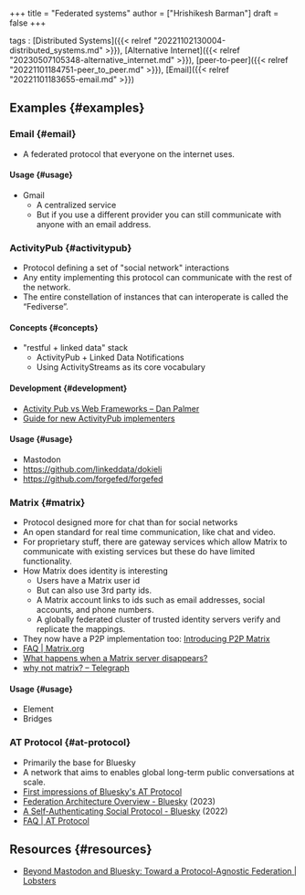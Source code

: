 +++
title = "Federated systems"
author = ["Hrishikesh Barman"]
draft = false
+++

tags
: [Distributed Systems]({{< relref "20221102130004-distributed_systems.md" >}}), [Alternative Internet]({{< relref "20230507105348-alternative_internet.md" >}}), [peer-to-peer]({{< relref "20221101184751-peer_to_peer.md" >}}), [Email]({{< relref "20221101183655-email.md" >}})


## Examples {#examples}


### Email {#email}

-   A federated protocol that everyone on the internet uses.


#### Usage {#usage}

-   Gmail
    -   A centralized service
    -   But if you use a different provider you can still communicate with anyone with an email address.


### ActivityPub {#activitypub}

-   Protocol defining a set of "social network" interactions
-   Any entity implementing this protocol can communicate with the rest of the network.
-   The entire constellation of instances that can interoperate is called the “Fediverse”.


#### Concepts {#concepts}

-   "restful + linked data" stack
    -   ActivityPub + Linked Data Notifications
    -   Using ActivityStreams as its core vocabulary


#### Development {#development}

-   [Activity Pub vs Web Frameworks – Dan Palmer](https://danpalmer.me/2023-01-08-activitypub-vs-web-frameworks/)
-   [Guide for new ActivityPub implementers](https://socialhub.activitypub.rocks/t/guide-for-new-activitypub-implementers/479)


#### Usage {#usage}

-   Mastodon
-   <https://github.com/linkeddata/dokieli>
-   <https://github.com/forgefed/forgefed>


### Matrix {#matrix}

-   Protocol designed more for chat than for social networks
-   An open standard for real time communication, like chat and video.
-   For proprietary stuff, there are gateway services which allow Matrix to communicate with existing services but these do have limited functionality.
-   How Matrix does identity is interesting
    -   Users have a Matrix user id
    -   But can also use 3rd party ids.
    -   A Matrix account links to ids such as email addresses, social accounts, and phone numbers.
    -   A globally federated cluster of trusted identity servers verify and replicate the mappings.
-   They now have a P2P implementation too: [Introducing P2P Matrix](https://matrix.org/blog/2020/06/02/introducing-p-2-p-matrix)
-   [FAQ | Matrix.org](https://matrix.org/faq/#what-is-the-difference-between-matrix-and-xmpp)
-   [What happens when a Matrix server disappears?](https://blog.erethon.com/blog/2023/06/21/what-happens-when-a-matrix-server-disappears/)
-   [why not matrix? – Telegraph](https://telegra.ph/why-not-matrix-08-07)


#### Usage {#usage}

-   Element
-   Bridges


### AT Protocol {#at-protocol}

-   Primarily the base for Bluesky
-   A network that aims to enables global long-term public conversations at scale.
-   [First impressions of Bluesky's AT Protocol](https://educatedguesswork.org/posts/atproto-firstlook/)
-   [Federation Architecture Overview - Bluesky](https://blueskyweb.xyz/blog/5-5-2023-federation-architecture) (2023)
-   [A Self-Authenticating Social Protocol - Bluesky](https://blueskyweb.xyz/blog/3-6-2022-a-self-authenticating-social-protocol) (2022)
-   [FAQ | AT Protocol](https://atproto.com/guides/faq)


## Resources {#resources}

-   [Beyond Mastodon and Bluesky: Toward a Protocol-Agnostic Federation | Lobsters](https://lobste.rs/s/6ck6of/beyond_mastodon_bluesky_toward_protocol)
